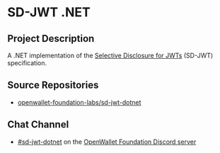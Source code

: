 # SD-JWT .NET

## Project Description

A .NET implementation of the [Selective Disclosure for JWTs](https://www.ietf.org/archive/id/draft-ietf-oauth-selective-disclosure-jwt-04.html) (SD-JWT) specification.

## Source Repositories

- [openwallet-foundation-labs/sd-jwt-dotnet](https://github.com/openwallet-foundation-labs/sd-jwt-dotnet)

## Chat Channel

- [#sd-jwt-dotnet](https://discord.com/channels/1022962884864643214/1179453047169110056) on the [OpenWallet Foundation Discord server](https://discord.gg/openwalletfoundation)
